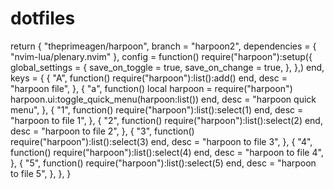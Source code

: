 # dotfiles
 return {
    "theprimeagen/harpoon",
    branch = "harpoon2",
    dependencies = { "nvim-lua/plenary.nvim" },
    config = function()
      require("harpoon"):setup({
        global_settings = {
          save_on_toggle = true,
          save_on_change = true,
        },
      },)
    end,
    keys = {
      { "<leader>A", function() require("harpoon"):list():add() end, desc = "harpoon file", },
      { "<leader>a", function() local harpoon = require("harpoon") harpoon.ui:toggle_quick_menu(harpoon:list()) end, desc = "harpoon quick menu", },
      { "<leader>1", function() require("harpoon"):list():select(1) end, desc = "harpoon to file 1", },
      { "<leader>2", function() require("harpoon"):list():select(2) end, desc = "harpoon to file 2", },
      { "<leader>3", function() require("harpoon"):list():select(3) end, desc = "harpoon to file 3", },
      { "<leader>4", function() require("harpoon"):list():select(4) end, desc = "harpoon to file 4", },
      { "<leader>5", function() require("harpoon"):list():select(5) end, desc = "harpoon to file 5", },
    },
  }
